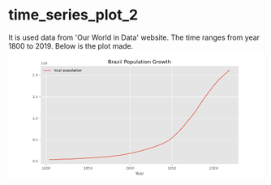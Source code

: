 # time_series_plot_2
It is used data from 'Our World in Data' website. The time ranges from year 1800 to 2019. Below is the plot made.
![](brazil_data.png)
